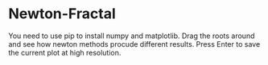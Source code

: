 # Newton-Fractal

You need to use pip to install numpy and matplotlib.
Drag the roots around and see how newton methods procude different results.
Press Enter to save the current plot at high resolution.

